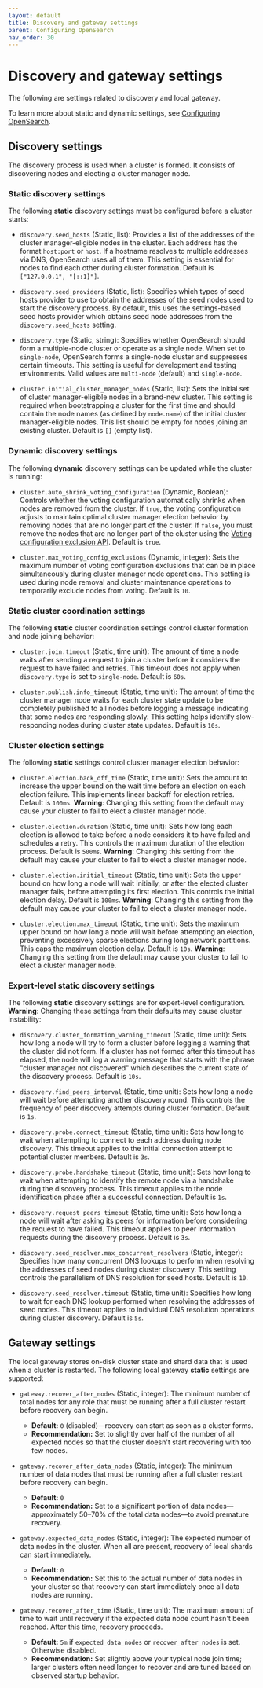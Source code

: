```yaml
---
layout: default
title: Discovery and gateway settings
parent: Configuring OpenSearch
nav_order: 30
---
```


# Discovery and gateway settings

The following are settings related to discovery and local gateway.

To learn more about static and dynamic settings, see [Configuring OpenSearch]({{site.url}}{{site.baseurl}}/install-and-configure/configuring-opensearch/index/).

## Discovery settings

The discovery process is used when a cluster is formed. It consists of discovering nodes and electing a cluster manager node.

### Static discovery settings

The following **static** discovery settings must be configured before a cluster starts:

- `discovery.seed_hosts` (Static, list): Provides a list of the addresses of the cluster manager-eligible nodes in the cluster. Each address has the format `host:port` or `host`. If a hostname resolves to multiple addresses via DNS, OpenSearch uses all of them. This setting is essential for nodes to find each other during cluster formation. Default is `["127.0.0.1", "[::1]"]`.

- `discovery.seed_providers` (Static, list): Specifies which types of seed hosts provider to use to obtain the addresses of the seed nodes used to start the discovery process. By default, this uses the settings-based seed hosts provider which obtains seed node addresses from the `discovery.seed_hosts` setting.

- `discovery.type` (Static, string): Specifies whether OpenSearch should form a multiple-node cluster or operate as a single node. When set to `single-node`, OpenSearch forms a single-node cluster and suppresses certain timeouts. This setting is useful for development and testing environments. Valid values are `multi-node` (default) and `single-node`.

- `cluster.initial_cluster_manager_nodes` (Static, list): Sets the initial set of cluster manager-eligible nodes in a brand-new cluster. This setting is required when bootstrapping a cluster for the first time and should contain the node names (as defined by `node.name`) of the initial cluster manager-eligible nodes. This list should be empty for nodes joining an existing cluster. Default is `[]` (empty list).


### Dynamic discovery settings

The following **dynamic** discovery settings can be updated while the cluster is running:

- `cluster.auto_shrink_voting_configuration` (Dynamic, Boolean): Controls whether the voting configuration automatically shrinks when nodes are removed from the cluster. If `true`, the voting configuration adjusts to maintain optimal cluster manager election behavior by removing nodes that are no longer part of the cluster. If `false`, you must remove the nodes that are no longer part of the cluster using the [Voting configuration exclusion API]({{site.url}}{{site.baseurl}}/api-reference/cluster-api/cluster-voting-configuration-exclusions/). Default is `true`.

- `cluster.max_voting_config_exclusions` (Dynamic, integer): Sets the maximum number of voting configuration exclusions that can be in place simultaneously during cluster manager node operations. This setting is used during node removal and cluster maintenance operations to temporarily exclude nodes from voting. Default is `10`.

### Static cluster coordination settings

The following **static** cluster coordination settings control cluster formation and node joining behavior:

- `cluster.join.timeout` (Static, time unit): The amount of time a node waits after sending a request to join a cluster before it considers the request to have failed and retries. This timeout does not apply when `discovery.type` is set to `single-node`. Default is `60s`.

- `cluster.publish.info_timeout` (Static, time unit): The amount of time the cluster manager node waits for each cluster state update to be completely published to all nodes before logging a message indicating that some nodes are responding slowly. This setting helps identify slow-responding nodes during cluster state updates. Default is `10s`.

### Cluster election settings

The following **static** settings control cluster manager election behavior:

- `cluster.election.back_off_time` (Static, time unit): Sets the amount to increase the upper bound on the wait time before an election on each election failure. This implements linear backoff for election retries. Default is `100ms`. **Warning**: Changing this setting from the default may cause your cluster to fail to elect a cluster manager node.

- `cluster.election.duration` (Static, time unit): Sets how long each election is allowed to take before a node considers it to have failed and schedules a retry. This controls the maximum duration of the election process. Default is `500ms`. **Warning**: Changing this setting from the default may cause your cluster to fail to elect a cluster manager node.

- `cluster.election.initial_timeout` (Static, time unit): Sets the upper bound on how long a node will wait initially, or after the elected cluster manager fails, before attempting its first election. This controls the initial election delay. Default is `100ms`. **Warning**: Changing this setting from the default may cause your cluster to fail to elect a cluster manager node.

- `cluster.election.max_timeout` (Static, time unit): Sets the maximum upper bound on how long a node will wait before attempting an election, preventing excessively sparse elections during long network partitions. This caps the maximum election delay. Default is `10s`. **Warning**: Changing this setting from the default may cause your cluster to fail to elect a cluster manager node.

### Expert-level static discovery settings

The following **static** discovery settings are for expert-level configuration. **Warning**: Changing these settings from their defaults may cause cluster instability:

- `discovery.cluster_formation_warning_timeout` (Static, time unit): Sets how long a node will try to form a cluster before logging a warning that the cluster did not form. If a cluster has not formed after this timeout has elapsed, the node will log a warning message that starts with the phrase "cluster manager not discovered" which describes the current state of the discovery process. Default is `10s`.

- `discovery.find_peers_interval` (Static, time unit): Sets how long a node will wait before attempting another discovery round. This controls the frequency of peer discovery attempts during cluster formation. Default is `1s`.

- `discovery.probe.connect_timeout` (Static, time unit): Sets how long to wait when attempting to connect to each address during node discovery. This timeout applies to the initial connection attempt to potential cluster members. Default is `3s`.

- `discovery.probe.handshake_timeout` (Static, time unit): Sets how long to wait when attempting to identify the remote node via a handshake during the discovery process. This timeout applies to the node identification phase after a successful connection. Default is `1s`.

- `discovery.request_peers_timeout` (Static, time unit): Sets how long a node will wait after asking its peers for information before considering the request to have failed. This timeout applies to peer information requests during the discovery process. Default is `3s`.

- `discovery.seed_resolver.max_concurrent_resolvers` (Static, integer): Specifies how many concurrent DNS lookups to perform when resolving the addresses of seed nodes during cluster discovery. This setting controls the parallelism of DNS resolution for seed hosts. Default is `10`.

- `discovery.seed_resolver.timeout` (Static, time unit): Specifies how long to wait for each DNS lookup performed when resolving the addresses of seed nodes. This timeout applies to individual DNS resolution operations during cluster discovery. Default is `5s`.


## Gateway settings

The local gateway stores on-disk cluster state and shard data that is used when a cluster is restarted. The following local gateway **static** settings are supported:

* `gateway.recover_after_nodes` (Static, integer): The minimum number of total nodes for any role that must be running after a full cluster restart before recovery can begin.

  * **Default:** `0` (disabled)—recovery can start as soon as a cluster forms.
  * **Recommendation:** Set to slightly over half of the number of all expected nodes so that the cluster doesn't start recovering with too few nodes.

* `gateway.recover_after_data_nodes` (Static, integer): The minimum number of data nodes that must be running after a full cluster restart before recovery can begin.

  * **Default:** `0`
  * **Recommendation:** Set to a significant portion of data nodes—approximately 50–70% of the total data nodes—to avoid premature recovery.

* `gateway.expected_data_nodes` (Static, integer): The expected number of data nodes in the cluster. When all are present, recovery of local shards can start immediately.

  * **Default:** `0`
  * **Recommendation:** Set this to the actual number of data nodes in your cluster so that recovery can start immediately once all data nodes are running.

* `gateway.recover_after_time` (Static, time unit): The maximum amount of time to wait until recovery if the expected data node count hasn't been reached. After this time, recovery proceeds.

  * **Default:** `5m` if `expected_data_nodes` or `recover_after_nodes` is set. Otherwise disabled.
  * **Recommendation:** Set slightly above your typical node join time; larger clusters often need longer to recover and are tuned based on observed startup behavior.

